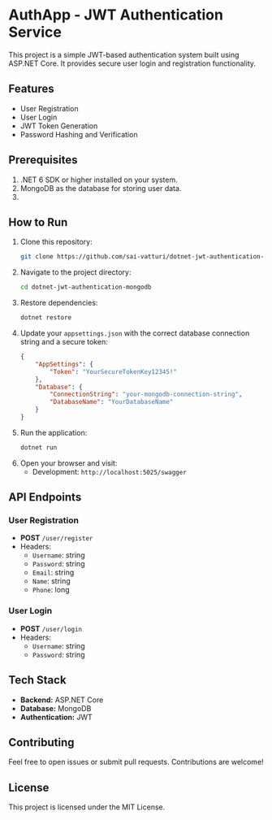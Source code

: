 
# AuthApp - JWT Authentication Service

This project is a simple JWT-based authentication system built using ASP.NET Core. It provides secure user login and registration functionality.

## Features
- User Registration
- User Login
- JWT Token Generation
- Password Hashing and Verification

## Prerequisites
1. .NET 6 SDK or higher installed on your system.
2. MongoDB as the database for storing user data.
3.
## How to Run
1. Clone this repository:
   ```bash
   git clone https://github.com/sai-vatturi/dotnet-jwt-authentication-mongodb.git
   ```
2. Navigate to the project directory:
   ```bash
   cd dotnet-jwt-authentication-mongodb
   ```
3. Restore dependencies:
   ```bash
   dotnet restore
   ```
4. Update your `appsettings.json` with the correct database connection string and a secure token:
   ```json
   {
       "AppSettings": {
           "Token": "YourSecureTokenKey12345!"
       },
       "Database": {
           "ConnectionString": "your-mongodb-connection-string",
           "DatabaseName": "YourDatabaseName"
       }
   }
   ```
5. Run the application:
   ```bash
   dotnet run
   ```
6. Open your browser and visit:
   - Development: `http://localhost:5025/swagger`

## API Endpoints
### User Registration
- **POST** `/user/register`
- Headers:
  - `Username`: string
  - `Password`: string
  - `Email`: string
  - `Name`: string
  - `Phone`: long

### User Login
- **POST** `/user/login`
- Headers:
  - `Username`: string
  - `Password`: string

## Tech Stack
- **Backend:** ASP.NET Core
- **Database:** MongoDB
- **Authentication:** JWT

## Contributing
Feel free to open issues or submit pull requests. Contributions are welcome!

## License
This project is licensed under the MIT License.
